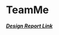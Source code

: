 # TeamMe
[***Design Report Link***](https://docs.google.com/document/d/1-UB6VYFIKK2otsQj3zzxJXhWrEU-N1mT2g9wglk7ZIU/edit?usp=sharing)
